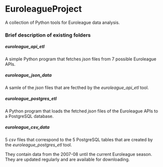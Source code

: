 # EuroleagueProject
A collection of Python tools for Euroleague data analysis.

### Brief description of existing folders

##### euroleague_api_etl
A simple Python program that fetches _json_ files from 7 possible Euroleague APIs.

##### euroleague_json_data
A samle of the _json_ files that are fecthed by the _euroleague_api_etl_ tool.

##### euroleague_postgres_etl
A Python program that loads the fetched _json_ files of the Euroleague APIs to a PostgreSQL database.

##### euroleague_csv_data
5 _csv_ files that correspond to the 5 PostgreSQL tables that are created by the _euroleague_postgres_etl_ tool. 

They contain data from the 2007-08 until the current Euroleague season. They are updated regularly and are available for downloading.

